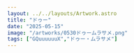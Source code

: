 ```yaml
---
layout: ../../layouts/Artwork.astro
title: "ドゥー"
date: "2025-05-15"
image: "/artworks/0530ドゥームラサメ.png"
tags: ["GQuuuuuuX","ドゥー・ムラサメ"]
---
```


